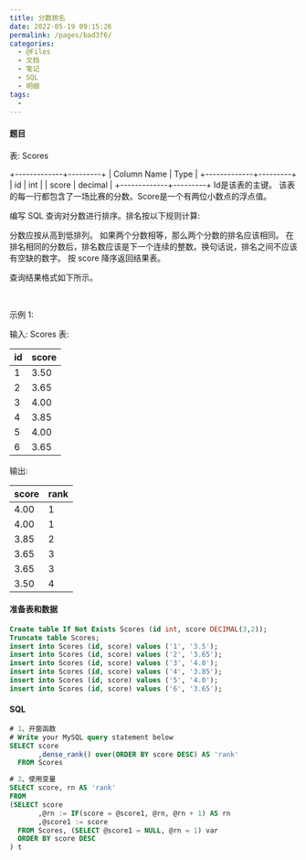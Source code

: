 ```yaml
---
title: 分数排名
date: 2022-05-19 09:15:26
permalink: /pages/bad3f6/
categories:
  - @Files
  - 文档
  - 笔记
  - SQL
  - 明细
tags:
  - 
---
```

#### 题目

表: Scores

+-------------+---------+
| Column Name | Type    |
+-------------+---------+
| id          | int     |
| score       | decimal |
+-------------+---------+
Id是该表的主键。
该表的每一行都包含了一场比赛的分数。Score是一个有两位小数点的浮点值。
 

编写 SQL 查询对分数进行排序。排名按以下规则计算:

分数应按从高到低排列。
如果两个分数相等，那么两个分数的排名应该相同。
在排名相同的分数后，排名数应该是下一个连续的整数。换句话说，排名之间不应该有空缺的数字。
按 score 降序返回结果表。

查询结果格式如下所示。

 

示例 1:

输入: 
Scores 表:

| id  | score |
| --- | ----- |
| 1   | 3.50  |
| 2   | 3.65  |
| 3   | 4.00  |
| 4   | 3.85  |
| 5   | 4.00  |
| 6   | 3.65  |

输出: 

| score | rank |
| ----- | ---- |
| 4.00  | 1    |
| 4.00  | 1    |
| 3.85  | 2    |
| 3.65  | 3    |
| 3.65  | 3    |
| 3.50  | 4    |

#### 准备表和数据

```sql
Create table If Not Exists Scores (id int, score DECIMAL(3,2));
Truncate table Scores;
insert into Scores (id, score) values ('1', '3.5');
insert into Scores (id, score) values ('2', '3.65');
insert into Scores (id, score) values ('3', '4.0');
insert into Scores (id, score) values ('4', '3.85');
insert into Scores (id, score) values ('5', '4.0');
insert into Scores (id, score) values ('6', '3.65');
```

#### SQL
```sql
# 1、开窗函数
# Write your MySQL query statement below
SELECT score
       ,dense_rank() over(ORDER BY score DESC) AS 'rank'
  FROM Scores

# 2、使用变量
SELECT score, rn AS 'rank'
FROM
(SELECT score
       ,@rn := IF(score = @score1, @rn, @rn + 1) AS rn
       ,@score1 := score
  FROM Scores, (SELECT @score1 = NULL, @rn = 1) var
  ORDER BY score DESC
) t
```